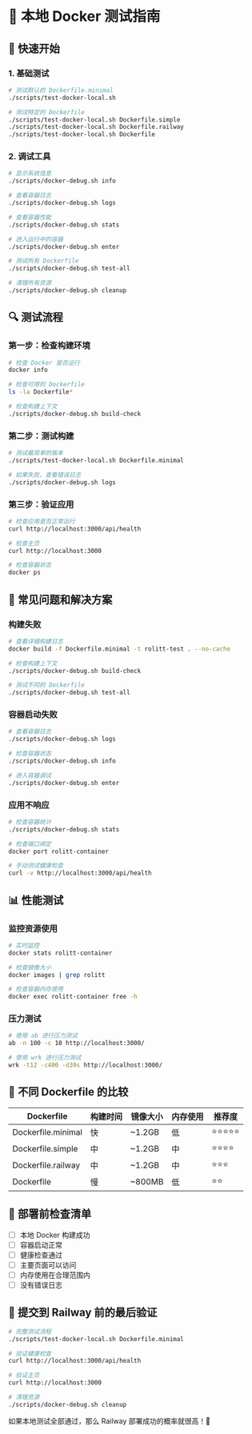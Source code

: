 # 🐳 本地 Docker 测试指南

## 🚀 快速开始

### 1. 基础测试
```bash
# 测试默认的 Dockerfile.minimal
./scripts/test-docker-local.sh

# 测试特定的 Dockerfile
./scripts/test-docker-local.sh Dockerfile.simple
./scripts/test-docker-local.sh Dockerfile.railway
./scripts/test-docker-local.sh Dockerfile
```

### 2. 调试工具
```bash
# 显示系统信息
./scripts/docker-debug.sh info

# 查看容器日志
./scripts/docker-debug.sh logs

# 查看容器性能
./scripts/docker-debug.sh stats

# 进入运行中的容器
./scripts/docker-debug.sh enter

# 测试所有 Dockerfile
./scripts/docker-debug.sh test-all

# 清理所有资源
./scripts/docker-debug.sh cleanup
```

## 🔍 测试流程

### 第一步：检查构建环境
```bash
# 检查 Docker 是否运行
docker info

# 检查可用的 Dockerfile
ls -la Dockerfile*

# 检查构建上下文
./scripts/docker-debug.sh build-check
```

### 第二步：测试构建
```bash
# 测试最简单的版本
./scripts/test-docker-local.sh Dockerfile.minimal

# 如果失败，查看错误日志
./scripts/docker-debug.sh logs
```

### 第三步：验证应用
```bash
# 检查应用是否正常运行
curl http://localhost:3000/api/health

# 检查主页
curl http://localhost:3000

# 检查容器状态
docker ps
```

## 🐛 常见问题和解决方案

### 构建失败
```bash
# 查看详细构建日志
docker build -f Dockerfile.minimal -t rolitt-test . --no-cache

# 检查构建上下文
./scripts/docker-debug.sh build-check

# 测试不同的 Dockerfile
./scripts/docker-debug.sh test-all
```

### 容器启动失败
```bash
# 查看容器日志
./scripts/docker-debug.sh logs

# 检查容器状态
./scripts/docker-debug.sh info

# 进入容器调试
./scripts/docker-debug.sh enter
```

### 应用不响应
```bash
# 检查容器统计
./scripts/docker-debug.sh stats

# 检查端口绑定
docker port rolitt-container

# 手动测试健康检查
curl -v http://localhost:3000/api/health
```

## 📊 性能测试

### 监控资源使用
```bash
# 实时监控
docker stats rolitt-container

# 检查镜像大小
docker images | grep rolitt

# 检查容器内存使用
docker exec rolitt-container free -h
```

### 压力测试
```bash
# 使用 ab 进行压力测试
ab -n 100 -c 10 http://localhost:3000/

# 使用 wrk 进行压力测试
wrk -t12 -c400 -d30s http://localhost:3000/
```

## 🔧 不同 Dockerfile 的比较

| Dockerfile | 构建时间 | 镜像大小 | 内存使用 | 推荐度 |
|-----------|---------|---------|---------|-------|
| Dockerfile.minimal | 快 | ~1.2GB | 低 | ⭐⭐⭐⭐⭐ |
| Dockerfile.simple | 中 | ~1.2GB | 中 | ⭐⭐⭐⭐ |
| Dockerfile.railway | 中 | ~1.2GB | 中 | ⭐⭐⭐ |
| Dockerfile | 慢 | ~800MB | 低 | ⭐⭐ |

## 🚀 部署前检查清单

- [ ] 本地 Docker 构建成功
- [ ] 容器启动正常
- [ ] 健康检查通过
- [ ] 主要页面可以访问
- [ ] 内存使用在合理范围内
- [ ] 没有错误日志

## 📝 提交到 Railway 前的最后验证

```bash
# 完整测试流程
./scripts/test-docker-local.sh Dockerfile.minimal

# 验证健康检查
curl http://localhost:3000/api/health

# 验证主页
curl http://localhost:3000

# 清理资源
./scripts/docker-debug.sh cleanup
```

如果本地测试全部通过，那么 Railway 部署成功的概率就很高！🎉
